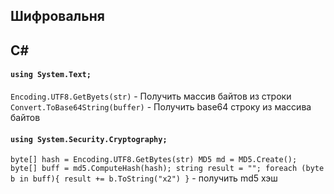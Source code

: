 Шифровальня
-

## C# 
#### `using System.Text;` 
`Encoding.UTF8.GetByets(str)` - Получить массив байтов из строки
`Convert.ToBase64String(buffer)` - Получить base64 строку из массива байтов

#### `using System.Security.Cryptography;`
`
byte[] hash = Encoding.UTF8.GetBytes(str)
MD5 md = MD5.Create();
byte[] buff = md5.ComputeHash(hash);
string result = "";
foreach (byte b in buff){
  result += b.ToString("x2")
}
` - получить md5 хэш
